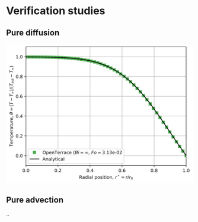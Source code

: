 # Verification studies

## Pure diffusion
[![sphere diffusion](test_sphere_0.svg)](#)

## Pure advection
..